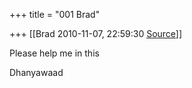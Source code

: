 +++
title = "001 Brad"

+++
[[Brad	2010-11-07, 22:59:30 [Source](https://groups.google.com/g/samskrita/c/d8OA7E-7WOU)]]



Please help me in this  
  
Dhanyawaad

